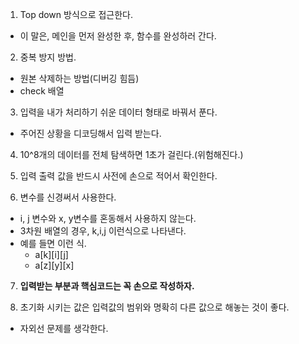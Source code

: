 1. Top down 방식으로 접근한다.
  - 이 말은, 메인을 먼저 완성한 후, 함수를 완성하러 간다.

2. 중복 방지 방법.
  - 원본 삭제하는 방법(디버깅 힘듬)
  - check 배열

3. 입력을 내가 처리하기 쉬운 데이터 형태로 바꿔서 푼다.
  - 주어진 상황을 디코딩해서 입력 받는다.

4. 10^8개의 데이터를 전체 탐색하면 1초가 걸린다.(위험해진다.)

5. 입력 출력 값을 반드시 사전에 손으로 적어서 확인한다.

6. 변수를 신경써서 사용한다.
  - i, j 변수와 x, y변수를 혼동해서 사용하지 않는다.
  - 3차원 배열의 경우, k,i,j 이런식으로 나타낸다.
  - 예를 들면 이런 식.
    - a[k][i][j]
    - a[z][y][x]

7. **입력받는 부분과 핵심코드는 꼭 손으로 작성하자.**

8. 초기화 시키는 값은 입력값의 범위와 명확히 다른 값으로 해놓는 것이 좋다.
  - 자외선 문제를 생각한다.
